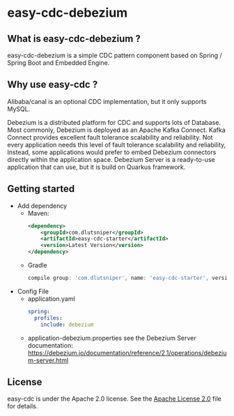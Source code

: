 # easy-cdc-debezium

## What is easy-cdc-debezium ?
easy-cdc-debezium is a simple CDC pattern component based on Spring / Spring Boot and Embedded Engine.

## Why use easy-cdc ?
Alibaba/canal is an optional CDC implementation, but it only supports MySQL.

Debezium is a distributed platform for CDC and supports lots of Database.
Most commonly, Debezium is deployed as an Apache Kafka Connect.
Kafka Connect provides excellent fault tolerance scalability and reliability.
Not every application needs this level of fault tolerance scalability and reliability,
Instead, some applications would prefer to embed Debezium connectors directly within the application space.
Debezium Server is a ready-to-use application that can use, but it is build on Quarkus framework.

## Getting started
- Add dependency
  - Maven:
    ```xml
    <dependency>
        <groupId>com.dlutsniper</groupId>
        <artifactId>easy-cdc-starter</artifactId>
        <version>Latest Version</version>
    </dependency>
    ```
  - Gradle
    ```groovy
    compile group: 'com.dlutsniper', name: 'easy-cdc-starter', version: 'Latest Version'
    ```
- Config File
  - application.yaml
    ```yaml
    spring:
      profiles:
        include: debezium
    ```
  - application-debezium.properties
    see the Debezium Server documentation:
    https://debezium.io/documentation/reference/2.1/operations/debezium-server.html

## License
easy-cdc is under the Apache 2.0 license. See the [Apache License 2.0](https://www.apache.org/licenses/LICENSE-2.0) file for details.
